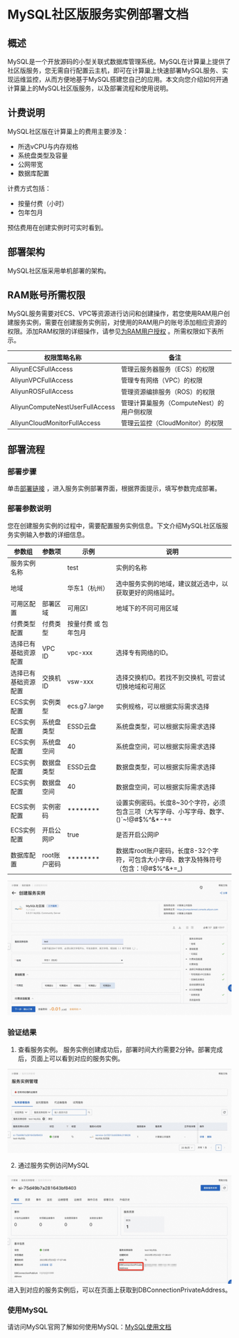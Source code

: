 # MySQL社区版服务实例部署文档

## 概述

MySQL是一个开放源码的小型关联式数据库管理系统。MySQL在计算巢上提供了社区版服务，您无需自行配置云主机，即可在计算巢上快速部署MySQL服务、实现运维监控，从而方便地基于MySQL搭建您自己的应用。本文向您介绍如何开通计算巢上的MySQL社区版服务，以及部署流程和使用说明。

## 计费说明

MySQL社区版在计算巢上的费用主要涉及：

- 所选vCPU与内存规格
- 系统盘类型及容量
- 公网带宽
- 数据库配置

计费方式包括：

- 按量付费（小时）
- 包年包月

预估费用在创建实例时可实时看到。

## 部署架构

MySQL社区版采用单机部署的架构。

## RAM账号所需权限

MySQL服务需要对ECS、VPC等资源进行访问和创建操作，若您使用RAM用户创建服务实例，需要在创建服务实例前，对使用的RAM用户的账号添加相应资源的权限。添加RAM权限的详细操作，请参见[为RAM用户授权](https://help.aliyun.com/document_detail/121945.html)
。所需权限如下表所示。

| 权限策略名称                          | 备注                         |
|---------------------------------|----------------------------|
| AliyunECSFullAccess             | 管理云服务器服务（ECS）的权限           |
| AliyunVPCFullAccess             | 管理专有网络（VPC）的权限             |
| AliyunROSFullAccess             | 管理资源编排服务（ROS）的权限           |
| AliyunComputeNestUserFullAccess | 管理计算巢服务（ComputeNest）的用户侧权限 |
| AliyunCloudMonitorFullAccess    | 管理云监控（CloudMonitor）的权限     |

## 部署流程

### 部署步骤

单击[部署链接](https://computenest.console.aliyun.com/user/cn-hangzhou/serviceInstanceCreate?ServiceId=service-2cf2013cb5084c318628)
，进入服务实例部署界面，根据界面提示，填写参数完成部署。

### 部署参数说明

您在创建服务实例的过程中，需要配置服务实例信息。下文介绍MySQL社区版服务实例输入参数的详细信息。

| 参数组        | 参数项      | 示例           | 说明                                                   |
|------------|----------|--------------|------------------------------------------------------|
| 服务实例名称     |          | test         | 实例的名称                                                |
| 地域         |          | 华东1（杭州）      | 选中服务实例的地域，建议就近选中，以获取更好的网络延时。                         |
| 可用区配置      | 部署区域     | 可用区I         | 地域下的不同可用区域                                           |
| 付费类型配置     | 付费类型     | 按量付费 或 包年包月  |
| 选择已有基础资源配置 | VPC ID   | vpc-xxx      | 选择专有网络的ID。                                           |
| 选择已有基础资源配置 | 交换机ID    | vsw-xxx      | 选择交换机ID。若找不到交换机, 可尝试切换地域和可用区                         |
| ECS实例配置    | 实例类型     | ecs.g7.large | 实例规格，可以根据实际需求选择                                      |
| ECS实例配置    | 系统盘类型    | ESSD云盘       | 系统盘类型，可以根据实际需求选择                                     |
| ECS实例配置    | 系统盘空间    | 40           | 系统盘空间，可以根据实际需求选择                                     |
| ECS实例配置    | 数据盘类型    | ESSD云盘       | 数据盘类型，可以根据实际需求选择                                     |
| ECS实例配置    | 数据盘空间    | 40           | 数据盘空间，可以根据实际需求选择                                     |
| ECS实例配置    | 实例密码     | ********     | 设置实例密码。长度8~30个字符，必须包含三项（大写字母、小写字母、数字、()`~!@#$%^&*-+= |{}[]:;'<>,.?/ 中的特殊符号） |
| ECS实例配置    | 开启公网IP   | true         | 是否开启公网IP                                             |
| 数据库配置      | root账户密码 | ********     | 数据库root账户密码，长度8-32个字符，可包含大小字母、数字及特殊符号（包含：!@#$%^&+=_) |

![1.jpg](1.jpg)

### 验证结果

1. 查看服务实例。
   服务实例创建成功后，部署时间大约需要2分钟。部署完成后，页面上可以看到对应的服务实例。

![2.jpg](2.jpg)

2. 通过服务实例访问MySQL

![3.jpg](3.jpg)
进入到对应的服务实例后，可以在页面上获取到DBConnectionPrivateAddress。

### 使用MySQL

请访问MySQL官网了解如何使用MySQL：[MySQL使用文档](https://dev.mysql.com/doc/)
